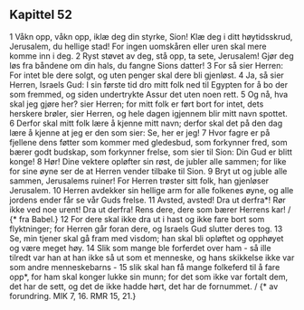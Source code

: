 ## Kapittel 52

1 Våkn opp, våkn opp, iklæ deg din styrke, Sion! Klæ deg i ditt høytidsskrud, Jerusalem, du hellige stad! For ingen uomskåren eller uren skal mere komme inn i deg.
2 Ryst støvet av deg, stå opp, ta sete, Jerusalem! Gjør deg løs fra båndene om din hals, du fangne Sions datter!
3 For så sier Herren: For intet ble dere solgt, og uten penger skal dere bli gjenløst.
4 Ja, så sier Herren, Israels Gud: I sin første tid dro mitt folk ned til Egypten for å bo der som fremmed, og siden undertrykte Assur det uten noen rett.
5 Og nå, hva skal jeg gjøre her? sier Herren; for mitt folk er ført bort for intet, dets herskere brøler, sier Herren, og hele dagen igjennem blir mitt navn spottet.
6 Derfor skal mitt folk lære å kjenne mitt navn; derfor skal det på den dag lære å kjenne at jeg er den som sier: Se, her er jeg!
7 Hvor fagre er på fjellene dens føtter som kommer med gledesbud, som forkynner fred, som bærer godt budskap, som forkynner frelse, som sier til Sion: Din Gud er blitt konge!
8 Hør! Dine vektere opløfter sin røst, de jubler alle sammen; for like for sine øyne ser de at Herren vender tilbake til Sion.
9 Bryt ut og juble alle sammen, Jerusalems ruiner! For Herren trøster sitt folk, han gjenløser Jerusalem.
10 Herren avdekker sin hellige arm for alle folkenes øyne, og alle jordens ender får se vår Guds frelse.
11 Avsted, avsted! Dra ut derfra*! Rør ikke ved noe urent! Dra ut derfra! Rens dere, dere som bærer Herrens kar! / {* fra Babel.}
12 For dere skal ikke dra ut i hast og ikke fare bort som flyktninger; for Herren går foran dere, og Israels Gud slutter deres tog.
13 Se, min tjener skal gå fram med visdom; han skal bli opløftet og opphøyet og være meget høy.
14 Slik som mange ble forferdet over ham - så ille tilredt var han at han ikke så ut som et menneske, og hans skikkelse ikke var som andre menneskebarns -
15 slik skal han få mange folkeferd til å fare opp*, for ham skal konger lukke sin munn; for det som ikke var fortalt dem, det har de sett, og det de ikke hadde hørt, det har de fornummet. / {* av forundring. MIK 7, 16. RMR 15, 21.}
